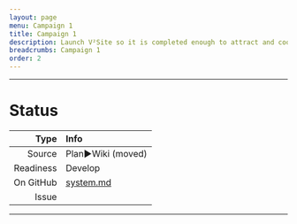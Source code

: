 ```yaml
---
layout: page
menu: Campaign 1
title: Campaign 1
description: Launch V²Site so it is completed enough to attract and coordinate Contributors
breadcrumbs: Campaign 1
order: 2
---
```



--------------------------

# Status

| Type  | Info |
|------:|:-----|
| Source | Plan►Wiki (moved) |
| Readiness | Develop |
| On GitHub | [system.md](https://github.com/V-Squared/v2-Plan/edit/gh-pages/system.md) |
| Issue |  | 

--------------------------
